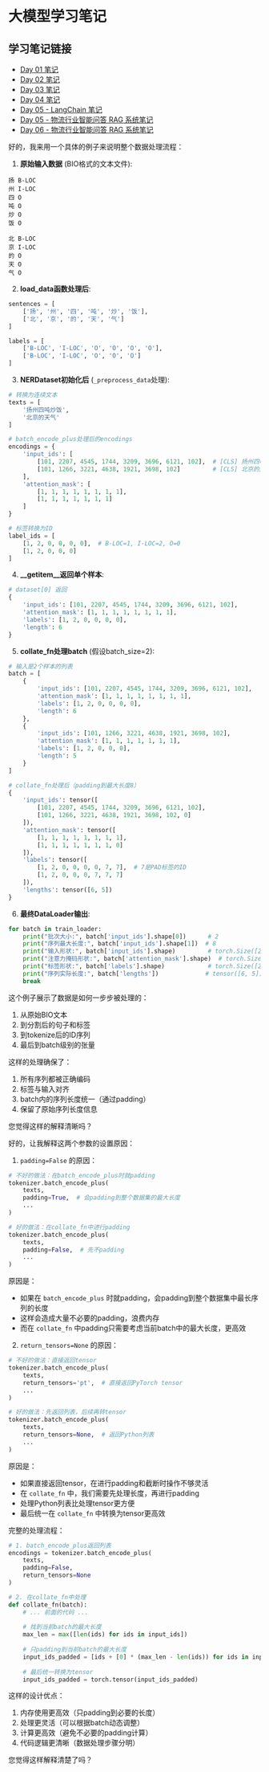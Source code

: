 # 大模型学习笔记

## 学习笔记链接
- [Day 01 笔记](https://997240.github.io/my-anki-reviews/LLM-Notes/day01/)
- [Day 02 笔记](https://997240.github.io/my-anki-reviews/LLM-Notes/day02/)
- [Day 03 笔记](https://997240.github.io/my-anki-reviews/LLM-Notes/day03/)
- [Day 04 笔记](https://997240.github.io/my-anki-reviews/LLM-Notes/day04/)
- [Day 05 - LangChain 笔记](https://997240.github.io/my-anki-reviews/LLM-Notes/day05/LangChain笔记)
- [Day 05 - 物流行业智能问答 RAG 系统笔记](https://997240.github.io/my-anki-reviews/LLM-Notes/day05/物流行业智能问答RAG系统笔记)
- [Day 06 - 物流行业智能问答 RAG 系统笔记](https://997240.github.io/my-anki-reviews/LLM-Notes/day06/物流行业智能问答RAG系统笔记)

 






好的，我来用一个具体的例子来说明整个数据处理流程：

1. **原始输入数据** (BIO格式的文本文件):
```
扬 B-LOC
州 I-LOC
四 O
吨 O
炒 O
饭 O

北 B-LOC
京 I-LOC
的 O
天 O
气 O
```

2. **load_data函数处理后**:
```python
sentences = [
    ['扬', '州', '四', '吨', '炒', '饭'],
    ['北', '京', '的', '天', '气']
]

labels = [
    ['B-LOC', 'I-LOC', 'O', 'O', 'O', 'O'],
    ['B-LOC', 'I-LOC', 'O', 'O', 'O']
]
```

3. **NERDataset初始化后** (`_preprocess_data`处理):
```python
# 转换为连续文本
texts = [
    '扬州四吨炒饭',
    '北京的天气'
]

# batch_encode_plus处理后的encodings
encodings = {
    'input_ids': [
        [101, 2207, 4545, 1744, 3209, 3696, 6121, 102],  # [CLS] 扬州四吨炒饭 [SEP]
        [101, 1266, 3221, 4638, 1921, 3698, 102]         # [CLS] 北京的天气 [SEP]
    ],
    'attention_mask': [
        [1, 1, 1, 1, 1, 1, 1, 1],
        [1, 1, 1, 1, 1, 1, 1]
    ]
}

# 标签转换为ID
label_ids = [
    [1, 2, 0, 0, 0, 0],  # B-LOC=1, I-LOC=2, O=0
    [1, 2, 0, 0, 0]
]
```

4. **__getitem__返回单个样本**:
```python
# dataset[0] 返回
{
    'input_ids': [101, 2207, 4545, 1744, 3209, 3696, 6121, 102],
    'attention_mask': [1, 1, 1, 1, 1, 1, 1, 1],
    'labels': [1, 2, 0, 0, 0, 0],
    'length': 6
}
```

5. **collate_fn处理batch** (假设batch_size=2):
```python
# 输入是2个样本的列表
batch = [
    {
        'input_ids': [101, 2207, 4545, 1744, 3209, 3696, 6121, 102],
        'attention_mask': [1, 1, 1, 1, 1, 1, 1, 1],
        'labels': [1, 2, 0, 0, 0, 0],
        'length': 6
    },
    {
        'input_ids': [101, 1266, 3221, 4638, 1921, 3698, 102],
        'attention_mask': [1, 1, 1, 1, 1, 1, 1],
        'labels': [1, 2, 0, 0, 0],
        'length': 5
    }
]

# collate_fn处理后（padding到最大长度8）
{
    'input_ids': tensor([
        [101, 2207, 4545, 1744, 3209, 3696, 6121, 102],
        [101, 1266, 3221, 4638, 1921, 3698, 102, 0]
    ]),
    'attention_mask': tensor([
        [1, 1, 1, 1, 1, 1, 1, 1],
        [1, 1, 1, 1, 1, 1, 1, 0]
    ]),
    'labels': tensor([
        [1, 2, 0, 0, 0, 0, 7, 7],  # 7是PAD标签的ID
        [1, 2, 0, 0, 0, 7, 7, 7]
    ]),
    'lengths': tensor([6, 5])
}
```

6. **最终DataLoader输出**:
```python
for batch in train_loader:
    print("批次大小:", batch['input_ids'].shape[0])      # 2
    print("序列最大长度:", batch['input_ids'].shape[1])  # 8
    print("输入形状:", batch['input_ids'].shape)         # torch.Size([2, 8])
    print("注意力掩码形状:", batch['attention_mask'].shape)  # torch.Size([2, 8])
    print("标签形状:", batch['labels'].shape)            # torch.Size([2, 8])
    print("序列实际长度:", batch['lengths'])             # tensor([6, 5])
    break
```

这个例子展示了数据是如何一步步被处理的：
1. 从原始BIO文本
2. 到分割后的句子和标签
3. 到tokenize后的ID序列
4. 最后到batch级别的张量

这样的处理确保了：
1. 所有序列都被正确编码
2. 标签与输入对齐
3. batch内的序列长度统一（通过padding）
4. 保留了原始序列长度信息

您觉得这样的解释清晰吗？







好的，让我解释这两个参数的设置原因：

1. `padding=False` 的原因：
```python
# 不好的做法：在batch_encode_plus时就padding
tokenizer.batch_encode_plus(
    texts,
    padding=True,  # 会padding到整个数据集的最大长度
    ...
)

# 好的做法：在collate_fn中进行padding
tokenizer.batch_encode_plus(
    texts,
    padding=False,  # 先不padding
    ...
)
```

原因是：
- 如果在 `batch_encode_plus` 时就padding，会padding到整个数据集中最长序列的长度
- 这样会造成大量不必要的padding，浪费内存
- 而在 `collate_fn` 中padding只需要考虑当前batch中的最大长度，更高效

2. `return_tensors=None` 的原因：
```python
# 不好的做法：直接返回tensor
tokenizer.batch_encode_plus(
    texts,
    return_tensors='pt',  # 直接返回PyTorch tensor
    ...
)

# 好的做法：先返回列表，后续再转tensor
tokenizer.batch_encode_plus(
    texts,
    return_tensors=None,  # 返回Python列表
    ...
)
```

原因是：
- 如果直接返回tensor，在进行padding和截断时操作不够灵活
- 在 `collate_fn` 中，我们需要先处理长度，再进行padding
- 处理Python列表比处理tensor更方便
- 最后统一在 `collate_fn` 中转换为tensor更高效

完整的处理流程：
```python
# 1. batch_encode_plus返回列表
encodings = tokenizer.batch_encode_plus(
    texts,
    padding=False,
    return_tensors=None
)

# 2. 在collate_fn中处理
def collate_fn(batch):
    # ... 前面的代码 ...
    
    # 找到当前batch的最大长度
    max_len = max([len(ids) for ids in input_ids])
    
    # 只padding到当前batch的最大长度
    input_ids_padded = [ids + [0] * (max_len - len(ids)) for ids in input_ids]
    
    # 最后统一转换为tensor
    input_ids_padded = torch.tensor(input_ids_padded)
```

这样的设计优点：
1. 内存使用更高效（只padding到必要的长度）
2. 处理更灵活（可以根据batch动态调整）
3. 计算更高效（避免不必要的padding计算）
4. 代码逻辑更清晰（数据处理步骤分明）

您觉得这样解释清楚了吗？

